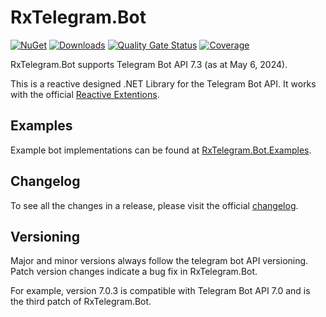 # RxTelegram.Bot

[![NuGet](http://img.shields.io/nuget/v/RxTelegram.Bot.svg)](https://www.nuget.org/packages/RxTelegram.Bot)
[![Downloads](https://img.shields.io/nuget/dt/RxTelegram.Bot.svg)](https://www.nuget.org/packages/RxTelegram.Bot)
[![Quality Gate Status](https://sonarcloud.io/api/project_badges/measure?project=RxTelegram_RxTelegram.Bot&metric=alert_status)](https://sonarcloud.io/summary/new_code?id=RxTelegram_RxTelegram.Bot)
[![Coverage](https://sonarcloud.io/api/project_badges/measure?project=RxTelegram_RxTelegram.Bot&metric=coverage)](https://sonarcloud.io/summary/new_code?id=RxTelegram_RxTelegram.Bot)

RxTelegram.Bot supports Telegram Bot API 7.3 (as at May 6, 2024).

This is a reactive designed .NET Library for the Telegram Bot API. It works with the official [Reactive Extentions](https://github.com/dotnet/reactive).

## Examples
Example bot implementations can be found at [RxTelegram.Bot.Examples](https://github.com/RxTelegram/RxTelegram.Bot.Examples).

## Changelog
To see all the changes in a release, please visit the official [changelog](https://core.telegram.org/bots/api-changelog).

## Versioning
Major and minor versions always follow the telegram bot API versioning. Patch version changes indicate a bug fix in RxTelegram.Bot.

For example, version 7.0.3 is compatible with Telegram Bot API 7.0 and is the third patch of RxTelegram.Bot.
